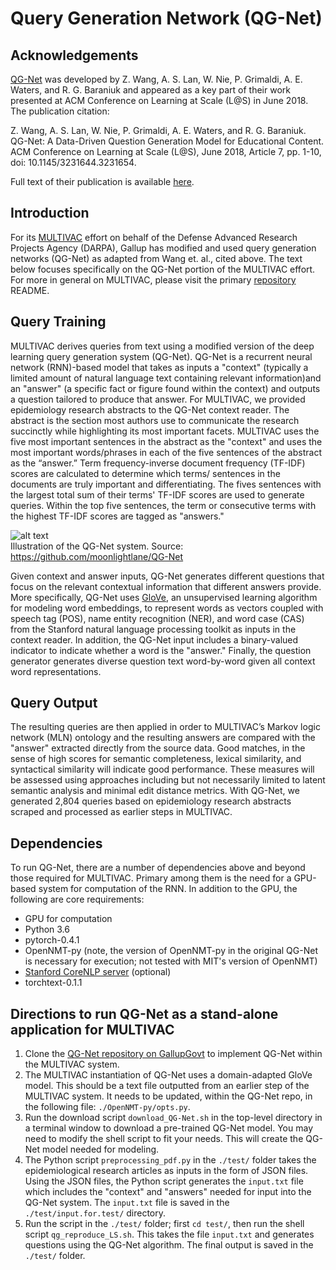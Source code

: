 # Query Generation Network (QG-Net)
## Acknowledgements
[QG-Net](https://github.com/moonlightlane/QG-Net) was developed by Z. Wang,
A. S. Lan, W. Nie, P. Grimaldi, A. E. Waters, and R. G. Baraniuk and appeared
as a key part of their work presented at ACM Conference on Learning at Scale
(L@S) in June 2018. The publication citation:

Z. Wang, A. S. Lan, W. Nie, P. Grimaldi, A. E. Waters, and R. G. Baraniuk. QG-Net: A Data-Driven Question Generation Model for Educational Content. ACM Conference on Learning at Scale (L@S), June 2018, Article 7, pp. 1-10, doi: 10.1145/3231644.3231654.

Full text of their publication is available [here](https://people.umass.edu/~andrewlan/papers/18l@s-qgen.pdf).

## Introduction
For its [MULTIVAC](https://github.com/GallupGovt/multivac) effort on behalf of
the Defense Advanced Research Projects Agency (DARPA), Gallup has modified and
used query generation networks (QG-Net) as adapted from Wang et. al., cited
above. The text below focuses specifically on the QG-Net portion of the
MULTIVAC effort. For more in general on MULTIVAC, please visit the primary
[repository](https://github.com/GallupGovt/multivac) README.

## Query Training
MULTIVAC derives queries from text using a modified version of the deep
learning query generation system (QG-Net). QG-Net is a recurrent neural network
(RNN)-based model that takes as inputs a "context" (typically a limited amount
of natural language text containing relevant information)and an "answer" (a
specific fact or figure found within the context) and outputs a question
tailored to produce that answer. For MULTIVAC, we provided epidemiology
research abstracts to the QG-Net context reader. The abstract is the section
most authors use to communicate the research succinctly while highlighting its
most important facets. MULTIVAC uses the five most important sentences in the
abstract as the "context" and uses the most important words/phrases in each of
the five sentences of the abstract as the “answer.” Term frequency-inverse
document frequency (TF-IDF) scores are calculated to determine which terms/
sentences in the documents are truly important and differentiating. The fives
sentences with the largest total sum of their terms' TF-IDF scores are used to
generate queries. Within the top five sentences, the term or consecutive terms
with the highest TF-IDF scores are tagged as "answers."

![alt text](https://github.com/GallupGovt/multivac/blob/master/images/qgnet.png 'QG-net schematic')
<br>Illustration of the QG-Net system. Source: https://github.com/moonlightlane/QG-Net

Given context and answer inputs, QG-Net generates different questions that
focus on the relevant contextual information that different answers provide.
More specifically, QG-Net uses [GloVe](https://nlp.stanford.edu/projects/glove/),
an unsupervised learning algorithm for modeling word embeddings, to represent
words as vectors coupled with speech tag (POS), name entity recognition (NER),
and word case (CAS) from the Stanford natural language processing toolkit as
inputs in the context reader. In addition, the QG-Net input includes a
binary-valued indicator to indicate whether a word is the "answer." Finally,
the question generator generates diverse question text word-by-word given all
context word representations.

## Query Output
The resulting queries are then applied in order to MULTIVAC’s Markov logic
network (MLN) ontology and the resulting answers are compared with the "answer"
extracted directly from the source data. Good matches, in the sense of high
scores for semantic completeness, lexical similarity, and syntactical
similarity will indicate good performance. These measures will be assessed
using approaches including but not necessarily limited to latent semantic
analysis and minimal edit distance metrics. With QG-Net, we generated 2,804
queries based on epidemiology research abstracts scraped and processed as
earlier steps in MULTIVAC.

## Dependencies
To run QG-Net, there are a number of dependencies above and beyond those required for MULTIVAC. Primary among them is the need for a GPU-based system for computation of the RNN. In addition to the GPU, the following are core requirements:
- GPU for computation
- Python 3.6
- pytorch-0.4.1
- OpenNMT-py (note, the version of OpenNMT-py in the original QG-Net is necessary for execution; not tested with MIT's version of OpenNMT)
- [Stanford CoreNLP server](https://stanfordnlp.github.io/CoreNLP/#download) (optional)
- torchtext-0.1.1

## Directions to run QG-Net as a stand-alone application for MULTIVAC
1.  Clone the [QG-Net repository on GallupGovt](https://github.com/GallupGovt/qgnet) to implement QG-Net within the MULTIVAC system.
2.  The MULTIVAC instantiation of QG-Net uses a domain-adapted GloVe model. This should be a text file outputted from an earlier step of the MULTIVAC system. It needs to be updated, within the QG-Net repo, in the following file: `./OpenNMT-py/opts.py`.
3.  Run the download script `download_QG-Net.sh` in the top-level directory in a terminal window to download a pre-trained QG-Net model. You may need to modify the shell script to fit your needs. This will create the QG-Net model needed for modeling.
4. The Python script `preprocessing_pdf.py` in the `./test/` folder takes the epidemiological research articles as inputs in the form of JSON files. Using the JSON files, the Python script generates the `input.txt` file which includes the "context" and "answers" needed for input into the QG-Net system. The `input.txt` file is saved in the `./test/input.for.test/` directory.
4.  Run the script in the `./test/` folder; first `cd test/`, then run the shell script `qg_reproduce_LS.sh`. This takes the file `input.txt` and generates questions using the QG-Net algorithm. The final output is saved in the `./test/` folder.
